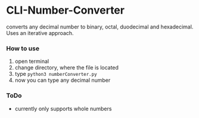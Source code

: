 # CLI-Number-Converter
converts any decimal number to binary, octal, duodecimal and hexadecimal.
Uses an iterative approach.

### How to use
1. open terminal
2. change directory, where the file is located
3. type `python3 numberConverter.py`
4. now you can type any decimal number


### ToDo
- currently only supports whole numbers
